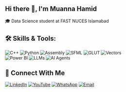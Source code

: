 ## Hi there 👋, I'm Muanna Hamid

🎓 Data Science student at FAST NUCES Islamabad  

## 🛠️ Skills & Tools:

![C++](https://img.shields.io/badge/C++-00599C?style=for-the-badge&logo=c%2B%2B&logoColor=white)
![Python](https://img.shields.io/badge/Python-3776AB?style=for-the-badge&logo=python&logoColor=white)
![Assembly](https://img.shields.io/badge/Assembly-6E4C13?style=for-the-badge&logo=asm&logoColor=white)
![SFML](https://img.shields.io/badge/SFML-8CC445?style=for-the-badge&logo=sfml&logoColor=white)
![GLUT](https://img.shields.io/badge/GLUT-000000?style=for-the-badge)
![Vectors](https://img.shields.io/badge/Vectors-4B0082?style=for-the-badge&logo=academia&logoColor=white)  
![Power BI](https://img.shields.io/badge/Power%20BI-F2C811?style=for-the-badge&logo=powerbi&logoColor=black)
![LLMs](https://img.shields.io/badge/LLMs-FF6F00?style=for-the-badge&logo=openai&logoColor=white)
![AI Agents](https://img.shields.io/badge/AI%20Agents-FF4500?style=for-the-badge&logo=robotframework&logoColor=white) 


## 🔗 Connect With Me

[![LinkedIn](https://img.shields.io/badge/LinkedIn-0077B5?style=for-the-badge&logo=linkedin&logoColor=white)](https://linkedin.com/in/moanaXds)
[![YouTube](https://img.shields.io/badge/YouTube-FF0000?style=for-the-badge&logo=youtube&logoColor=white)](https://www.youtube.com/@moanaXds)
[![WhatsApp](https://img.shields.io/badge/WhatsApp-25D366?style=for-the-badge&logo=whatsapp&logoColor=white)](https://wa.me/923301366633)
[![Email](https://img.shields.io/badge/Email-D14836?style=for-the-badge&logo=gmail&logoColor=white)](mailto:i242593@isb.nu.edu.pk)
